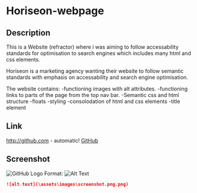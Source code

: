 # Horiseon-webpage

## Description

This is a Website (refractor) where i was aiming to follow accessability standards for optimisation to search engines
which includes many html and css elements.

Horiseon is a marketing agency wanting their website to follow semantic standards with emphasis on 
accessability and search engine optimisation.

The website contains:
-functioning images with alt attributes.
-functioning links to parts of the page from the top nav bar.
-Semantic css and html structure
-floats
-styling
-consolodation of html and css elements
-title element

## Link
http://github.com - automatic!
[GitHub](https://fraserclarke.github.io/Horiseon-webpage/)

## Screenshot

![GitHub Logo](/images/logo.png)
Format: ![Alt Text](url)

```md
![alt text](\assets\images\screenshot.png.png)
```

